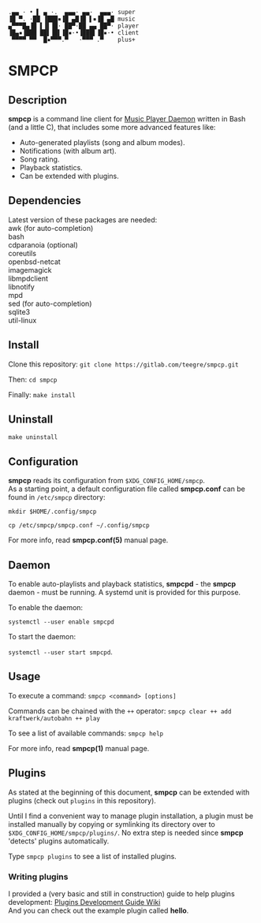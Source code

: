 ```
.▄▄ · • ▌ ▄ ·.  ▄▄▄· ▄▄·  ▄▄▄· super
▐█ ▀. ·██ ▐███▪▐█ ▄█▐█ ▌▪▐█ ▄█ music
▄▀▀▀█▄▐█ ▌▐▌▐█· ██▀·██ ▄▄ ██▀· player
▐█▄▪▐███ ██▌▐█▌▐█▪·•▐███▌▐█▪·• client
 ▀▀▀▀ ▀▀  █▪▀▀▀.▀   ·▀▀▀ .▀    plus+
```

# SMPCP

## Description

**smpcp** is a command line client for [Music Player Daemon](https://www.musicpd.org) written in Bash (and a little C), that includes some more advanced features like:

*  Auto-generated playlists (song and album modes).
*  Notifications (with album art).
*  Song rating.
*  Playback statistics.
*  Can be extended with plugins.

## Dependencies

Latest version of these packages are needed:  
awk (for auto-completion)  
bash  
cdparanoia (optional)  
coreutils  
openbsd-netcat  
imagemagick  
libmpdclient  
libnotify  
mpd  
sed (for auto-completion)  
sqlite3  
util-linux

## Install

Clone this repository: `git clone https://gitlab.com/teegre/smpcp.git`

Then: `cd smpcp`

Finally: `make install`

## Uninstall

`make uninstall`

## Configuration

**smpcp** reads its configuration from `$XDG_CONFIG_HOME/smpcp`.  
As a starting point, a default configuration file called **smpcp.conf** can be found in `/etc/smpcp` directory:

`mkdir $HOME/.config/smpcp`

`cp /etc/smpcp/smpcp.conf ~/.config/smpcp`

For more info, read **smpcp.conf(5)** manual page.

## Daemon

To enable auto-playlists and playback statistics, **smpcpd** - the **smpcp** daemon - must be running. A systemd unit is provided for this purpose.

To enable the daemon:

`systemctl --user enable smpcpd`

To start the daemon:

`systemctl --user start smpcpd`.

## Usage

To execute a command: `smpcp <command> [options]`

Commands can be chained with the `++` operator: `smpcp clear ++ add kraftwerk/autobahn ++ play`

To see a list of available commands: `smpcp help`

For more info, read **smpcp(1)** manual page.

## Plugins

As stated at the beginning of this document, **smpcp** can be extended with plugins (check out `plugins` in this repository).

Until I find a convenient way to manage plugin installation, a plugin must be installed manually by copying or symlinking its directory over to `$XDG_CONFIG_HOME/smpcp/plugins/`.
No extra step is needed since **smpcp** 'detects' plugins automatically.

Type `smpcp plugins` to see a list of installed plugins.

### Writing plugins

I provided a (very basic and still in construction) guide to help plugins development: [Plugins Development Guide Wiki](https://gitlab.com/teegre/smpcp/-/wikis/Plugin-Development-Guide)  
And you can check out the example plugin called **hello**.


